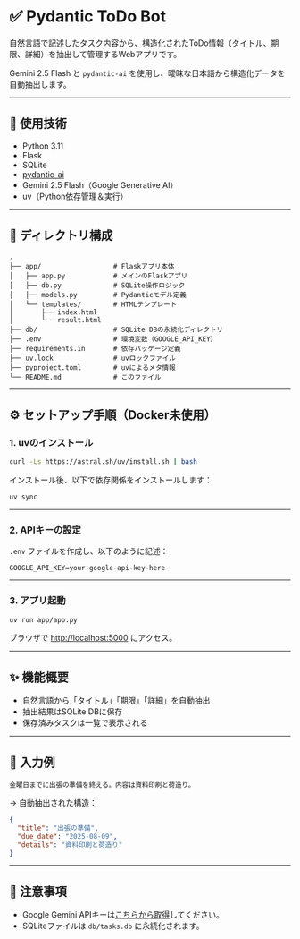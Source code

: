 # ✅ Pydantic ToDo Bot

自然言語で記述したタスク内容から、構造化されたToDo情報（タイトル、期限、詳細）を抽出して管理するWebアプリです。

Gemini 2.5 Flash と `pydantic-ai` を使用し、曖昧な日本語から構造化データを自動抽出します。

---

## 🚀 使用技術

- Python 3.11
- Flask
- SQLite
- [pydantic-ai](https://github.com/pydantic/pydantic-ai)
- Gemini 2.5 Flash（Google Generative AI）
- uv（Python依存管理＆実行）

---

## 📂 ディレクトリ構成

```
.
├── app/                  # Flaskアプリ本体
│   ├── app.py            # メインのFlaskアプリ
│   ├── db.py             # SQLite操作ロジック
│   ├── models.py         # Pydanticモデル定義
│   └── templates/        # HTMLテンプレート
│       ├── index.html
│       └── result.html
├── db/                   # SQLite DBの永続化ディレクトリ
├── .env                  # 環境変数（GOOGLE_API_KEY）
├── requirements.in       # 依存パッケージ定義
├── uv.lock               # uvロックファイル
├── pyproject.toml        # uvによるメタ情報
└── README.md             # このファイル
```

---

## ⚙️ セットアップ手順（Docker未使用）

### 1. uvのインストール

```bash
curl -Ls https://astral.sh/uv/install.sh | bash
```

インストール後、以下で依存関係をインストールします：

```bash
uv sync
```

---

### 2. APIキーの設定

`.env` ファイルを作成し、以下のように記述：

```
GOOGLE_API_KEY=your-google-api-key-here
```

---

### 3. アプリ起動

```bash
uv run app/app.py
```

ブラウザで [http://localhost:5000](http://localhost:5000) にアクセス。

---

## ✨ 機能概要

- 自然言語から「タイトル」「期限」「詳細」を自動抽出
- 抽出結果はSQLite DBに保存
- 保存済みタスクは一覧で表示される

---

## 📝 入力例

```
金曜日までに出張の準備を終える。内容は資料印刷と荷造り。
```

→ 自動抽出された構造：

```json
{
  "title": "出張の準備",
  "due_date": "2025-08-09",
  "details": "資料印刷と荷造り"
}
```

---

## 📌 注意事項

- Google Gemini APIキーは[こちらから取得](https://makersuite.google.com/app/apikey)してください。
- SQLiteファイルは `db/tasks.db` に永続化されます。
